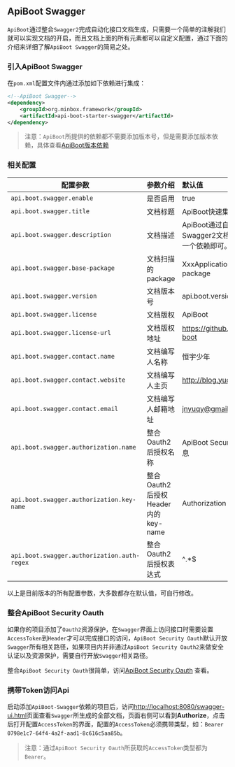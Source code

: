 ## ApiBoot Swagger

`ApiBoot`通过整合`Swagger2`完成自动化接口文档生成，只需要一个简单的注解我们就可以实现文档的开启，而且文档上面的所有元素都可以自定义配置，通过下面的介绍来详细了解`ApiBoot Swagger`的简易之处。

### 引入ApiBoot Swagger

在`pom.xml`配置文件内通过添加如下依赖进行集成：

```xml
<!--ApiBoot Swagger-->
<dependency>
	<groupId>org.minbox.framework</groupId>
	<artifactId>api-boot-starter-swagger</artifactId>
</dependency>
```

>  注意：`ApiBoot`所提供的依赖都不需要添加版本号，但是需要添加版本依赖，具体查看[ApiBoot版本依赖](https://github.com/hengboy/api-boot/blob/master/README.md)

### 相关配置

| 配置参数                                    | 参数介绍                           | 默认值                                                       |
| ------------------------------------------- | :--------------------------------- | :----------------------------------------------------------- |
| `api.boot.swagger.enable`                   | 是否启用                           | true                                                         |
| `api.boot.swagger.title`                    | 文档标题                           | ApiBoot快速集成Swagger文档                                   |
| `api.boot.swagger.description`              | 文档描述                           | ApiBoot通过自动化配置快速集成Swagger2文档，仅需一个注解、一个依赖即可。 |
| `api.boot.swagger.base-package`             | 文档扫描的package                  | XxxApplication同级以及子级package                            |
| `api.boot.swagger.version`                  | 文档版本号                         | api.boot.version                                             |
| `api.boot.swagger.license`                  | 文档版权                           | ApiBoot                                                      |
| `api.boot.swagger.license-url`              | 文档版权地址                       | https://github.com/hengboy/api-boot                          |
| `api.boot.swagger.contact.name`             | 文档编写人名称                     | 恒宇少年                                                     |
| `api.boot.swagger.contact.website`          | 文档编写人主页                     | http://blog.yuqiyu.com                                       |
| `api.boot.swagger.contact.email`            | 文档编写人邮箱地址                 | jnyuqy@gmail.com                                             |
| `api.boot.swagger.authorization.name`       | 整合Oauth2后授权名称               | ApiBoot Security Oauth 认证头信息                            |
| `api.boot.swagger.authorization.key-name`   | 整合Oauth2后授权Header内的key-name | Authorization                                                |
| `api.boot.swagger.authorization.auth-regex` | 整合Oauth2后授权表达式             | ^.*$                                                         |
以上是目前版本的所有配置参数，大多数都存在默认值，可自行修改。

### 整合ApiBoot Security Oauth

如果你的项目添加了`Oauth2`资源保护，在`Swagger`界面上访问接口时需要设置`AccessToken`到`Header`才可以完成接口的访问，`ApiBoot Security Oauth`默认开放`Swagger`所有相关路径，如果项目内并非通过`ApiBoot Security Oauth2`来做安全认证以及资源保护，需要自行开放`Swagger`相关路径。

整合`ApiBoot Security Oauth`很简单，访问[ApiBoot Security Oauth](https://github.com/hengboy/api-boot/blob/master/api-boot-samples/api-boot-sample-security-oauth-jwt/README.md) 查看。

### 携带Token访问Api

启动添加`ApiBoot-Swagger`依赖的项目后，访问[http://localhost:8080/swagger-ui.html](http://localhost:8080/swagger-ui.html)页面查看`Swagger`所生成的全部文档，页面右侧可以看到**Authorize**，点击后打开配置`AccessToken`的界面，配置的`AccessToken`必须携带类型，如：`Bearer 0798e1c7-64f4-4a2f-aad1-8c616c5aa85b`。

>  注意：通过`ApiBoot Security Oauth`所获取的`AccessToken`类型都为`Bearer`。